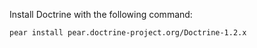 Install Doctrine with the following command:
```
pear install pear.doctrine-project.org/Doctrine-1.2.x
```